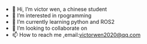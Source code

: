 - 👋 Hi, I’m victor wen, a chinese student
- 👀 I’m interested in rpogramming
- 🌱 I’m currently learning python and ROS2
- 💞️ I’m looking to collaborate on 
- 📫 How to reach me ,email:victorwen2020@qq.com

<!---
victor366/victor366 is a ✨ special ✨ repository because its `README.md` (this file) appears on your GitHub profile.
You can click the Preview link to take a look at your changes.
--->
